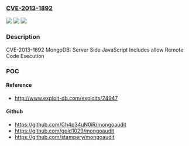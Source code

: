 ### [CVE-2013-1892](https://cve.mitre.org/cgi-bin/cvename.cgi?name=CVE-2013-1892)
![](https://img.shields.io/static/v1?label=Product&message=Red%20Hat%20Enterprise%20MRG%202&color=blue)
![](https://img.shields.io/static/v1?label=Version&message=!%200%3A1.6.4-6.el6%20&color=brighgreen)
![](https://img.shields.io/static/v1?label=Vulnerability&message=Improper%20Restriction%20of%20Operations%20within%20the%20Bounds%20of%20a%20Memory%20Buffer&color=brighgreen)

### Description

CVE-2013-1892 MongoDB: Server Side JavaScript Includes allow Remote Code Execution

### POC

#### Reference
- http://www.exploit-db.com/exploits/24947

#### Github
- https://github.com/Ch4p34uN0iR/mongoaudit
- https://github.com/gold1029/mongoaudit
- https://github.com/stampery/mongoaudit

